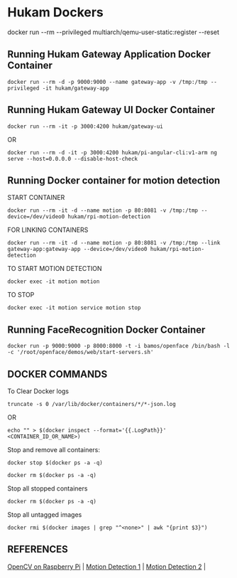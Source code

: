 # Hukam Dockers

docker run --rm --privileged multiarch/qemu-user-static:register --reset

## Running Hukam Gateway Application Docker Container
`docker run --rm -d -p 9000:9000 --name gateway-app -v /tmp:/tmp --privileged -it hukam/gateway-app`

## Running Hukam Gateway UI Docker Container
`docker run --rm -it -p 3000:4200 hukam/gateway-ui`

OR

`docker run --rm -d -it -p 3000:4200 hukam/pi-angular-cli:v1-arm ng serve --host=0.0.0.0 --disable-host-check`

## Running Docker container for motion detection

START CONTAINER

`docker run --rm -it -d --name motion -p 80:8081 -v /tmp:/tmp --device=/dev/video0 hukam/rpi-motion-detection`

FOR LINKING CONTAINERS

`docker run --rm -it -d --name motion -p 80:8081 -v /tmp:/tmp --link gateway-app:gateway-app --device=/dev/video0 hukam/rpi-motion-detection`

TO START MOTION DETECTION

`docker exec -it motion motion`

TO STOP

`docker exec -it motion service motion stop`

## Running FaceRecognition Docker Container

`docker run -p 9000:9000 -p 8000:8000 -t -i bamos/openface /bin/bash -l -c '/root/openface/demos/web/start-servers.sh'`

## DOCKER COMMANDS

To Clear Docker logs

`truncate -s 0 /var/lib/docker/containers/*/*-json.log`

OR 

`echo "" > $(docker inspect --format='{{.LogPath}}' <CONTAINER_ID_OR_NAME>)`

Stop and remove all containers:

`docker stop $(docker ps -a -q)`

`docker rm $(docker ps -a -q)`

Stop all stopped containers

`docker rm $(docker ps -a -q)`

Stop all untagged images

`docker rmi $(docker images | grep "^<none>" | awk "{print $3}")`


## REFERENCES
[OpenCV on Raspberry Pi](http://www.pyimagesearch.com/2016/04/18/install-guide-raspberry-pi-3-raspbian-jessie-opencv-3/) |
[Motion Detection 1](https://github.com/remonlam/rpi-docker-motion) |
[Motion Detection 2](https://github.com/yushi/rpi-dockerfile) |
